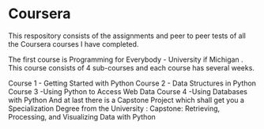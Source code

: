 # Coursera
This respository consists of the assignments and peer to peer tests of all the Coursera courses I have completed.

The first course is Programming for Everybody - University if Michigan . 
  This course consists of 4 sub-courses and each course has several weeks. 
  
  Course 1 - Getting Started with Python
  Course 2 - Data Structures in Python
  Course 3 -Using Python to Access Web Data
  Course 4 -Using Databases with Python
 And at last there is a Capstone Project which shall get you a Specialization Degree from the University :
 Capstone: Retrieving, Processing, and Visualizing Data with Python

